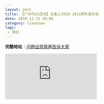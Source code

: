 ```yaml
---
layout: post
title: 【广州TU凸空间】五条人2010-2011跨年音乐会 
date: 2010-12-31 20:00
category: liveshow
tags:
 - 演出
---
```


**优酷地址**：[问题出现我再告诉大家](https://v.youku.com/v_show/id_XMjM4MTgyMTky.html)

<div class="iframe-container"><iframe class="responsive-iframe" src='https://player.youku.com/embed/XMjM4MTgyMTky'   frameborder="no" allowfullscreen="true"></iframe></div>